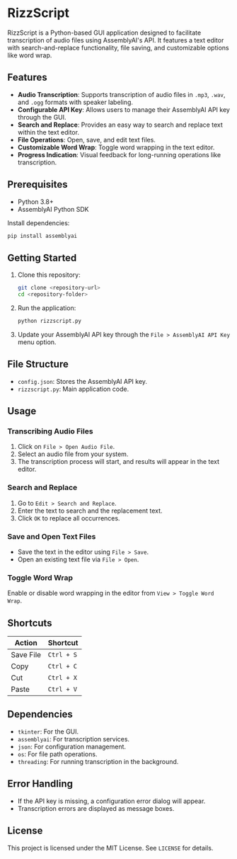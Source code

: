# RizzScript

RizzScript is a Python-based GUI application designed to facilitate transcription of audio files using AssemblyAI's API. It features a text editor with search-and-replace functionality, file saving, and customizable options like word wrap.

## Features

- **Audio Transcription**: Supports transcription of audio files in `.mp3`, `.wav`, and `.ogg` formats with speaker labeling.
- **Configurable API Key**: Allows users to manage their AssemblyAI API key through the GUI.
- **Search and Replace**: Provides an easy way to search and replace text within the text editor.
- **File Operations**: Open, save, and edit text files.
- **Customizable Word Wrap**: Toggle word wrapping in the text editor.
- **Progress Indication**: Visual feedback for long-running operations like transcription.

## Prerequisites

- Python 3.8+
- AssemblyAI Python SDK

Install dependencies:
```bash
pip install assemblyai
```

## Getting Started

1. Clone this repository:
   ```bash
   git clone <repository-url>
   cd <repository-folder>
   ```

2. Run the application:
   ```bash
   python rizzscript.py
   ```

3. Update your AssemblyAI API key through the `File > AssemblyAI API Key` menu option.

## File Structure

- `config.json`: Stores the AssemblyAI API key.
- `rizzscript.py`: Main application code.

## Usage

### Transcribing Audio Files
1. Click on `File > Open Audio File`.
2. Select an audio file from your system.
3. The transcription process will start, and results will appear in the text editor.

### Search and Replace
1. Go to `Edit > Search and Replace`.
2. Enter the text to search and the replacement text.
3. Click `OK` to replace all occurrences.

### Save and Open Text Files
- Save the text in the editor using `File > Save`.
- Open an existing text file via `File > Open`.

### Toggle Word Wrap
Enable or disable word wrapping in the editor from `View > Toggle Word Wrap`.

## Shortcuts

| Action           | Shortcut        |
|------------------|-----------------|
| Save File        | `Ctrl + S`      |
| Copy             | `Ctrl + C`      |
| Cut              | `Ctrl + X`      |
| Paste            | `Ctrl + V`      |

## Dependencies

- `tkinter`: For the GUI.
- `assemblyai`: For transcription services.
- `json`: For configuration management.
- `os`: For file path operations.
- `threading`: For running transcription in the background.

## Error Handling
- If the API key is missing, a configuration error dialog will appear.
- Transcription errors are displayed as message boxes.

## License

This project is licensed under the MIT License. See `LICENSE` for details.
